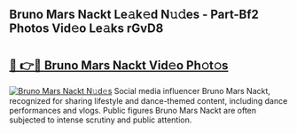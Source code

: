 ## Bruno Mars Nackt Le𝚊k𝚎d N𝚞𝚍es - Part-Bf2 Photos Vid𝚎o Le𝚊ks rGvD8

# <h2><a href="http://fb8kfw.evod.top/?m=Bruno+Mars+Nackt">🔗 👉🔴 Bruno Mars Nackt Vid𝚎o Ph𝚘t𝚘s</a></h2>

[![Bruno Mars Nackt N𝚞d𝚎s](https://i.imgur.com/8V9OHl7.gif)](http://fb8kfw.evod.top/?m=Bruno+Mars+Nackt)
Social media influencer Bruno Mars Nackt, recognized for sharing lifestyle and dance-themed content, including dance performances and vlogs. Public figures Bruno Mars Nackt are often subjected to intense scrutiny and public attention. 

